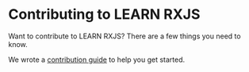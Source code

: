 # Contributing to LEARN RXJS

Want to contribute to LEARN RXJS? There are a few things you need to know.

We wrote a [contribution guide](https://reactjs.org/contributing/how-to-contribute.html) to help you get started.